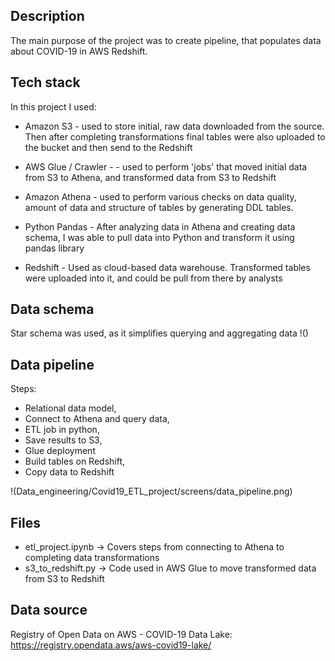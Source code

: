 ## Description

The main purpose of the project was to create pipeline, that populates data about COVID-19 in AWS Redshift.

## Tech stack

In this project I used:

- Amazon S3 - used to store initial, raw data downloaded from the source. Then after completing transformations final tables were also uploaded to the bucket and then send to the Redshift

- AWS Glue / Crawler -  - used to perform 'jobs' that moved initial data from S3 to Athena, and transformed data from S3 to Redshift

- Amazon Athena - used to perform various checks on data quality, amount of data and structure of tables by generating DDL tables.

- Python Pandas - After analyzing data in Athena and creating data schema, I was able to pull data into Python and transform it using pandas library

- Redshift - Used as cloud-based data warehouse. Transformed tables were uploaded into it, and could be pull from there by analysts

## Data schema

Star schema was used, as it simplifies querying and aggregating data
!()

## Data pipeline

Steps:
- Relational data model,
- Connect to Athena and query data,
- ETL job in python,
- Save results to S3,
- Glue deployment
- Build tables on Redshift,
- Copy data to Redshift

!(Data_engineering/Covid19_ETL_project/screens/data_pipeline.png)

## Files

- etl_project.ipynb -> Covers steps from connecting to Athena to completing data transformations
- s3_to_redshift.py -> Code used in AWS Glue to move transformed data from S3 to Redshift

## Data source

Registry of Open Data on AWS - COVID-19 Data Lake:
https://registry.opendata.aws/aws-covid19-lake/
